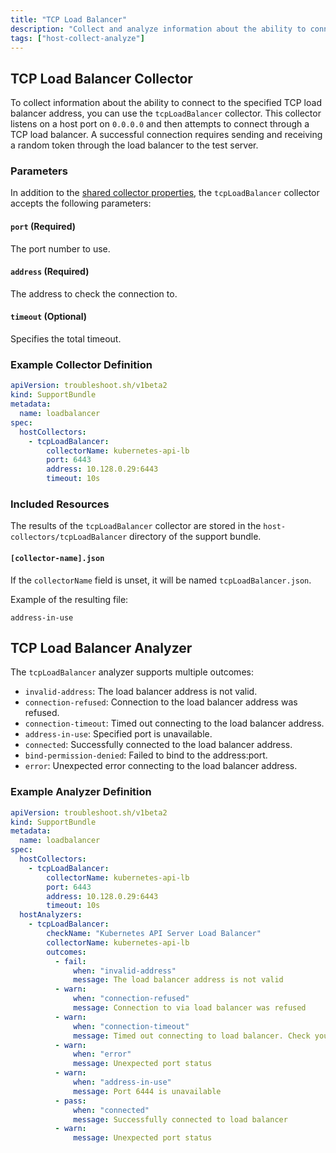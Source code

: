 ```yaml
---
title: "TCP Load Balancer"
description: "Collect and analyze information about the ability to connect to the specified TCP load balancer address."
tags: ["host-collect-analyze"]
---
```



## TCP Load Balancer Collector

To collect information about the ability to connect to the specified TCP load balancer address, you can use the `tcpLoadBalancer` collector. This collector listens on a host port on `0.0.0.0` and then attempts to connect through a TCP load balancer. A successful connection requires sending and receiving a random token through the load balancer to the test server.

### Parameters

In addition to the [shared collector properties](/docs/collect/collectors/#shared-properties), the `tcpLoadBalancer` collector accepts the following parameters:

#### `port` (Required)
The port number to use.

#### `address` (Required)
The address to check the connection to.

#### `timeout` (Optional)
Specifies the total timeout.

### Example Collector Definition

```yaml
apiVersion: troubleshoot.sh/v1beta2
kind: SupportBundle
metadata:
  name: loadbalancer
spec:
  hostCollectors:
    - tcpLoadBalancer:
        collectorName: kubernetes-api-lb
        port: 6443
        address: 10.128.0.29:6443
        timeout: 10s
```

### Included Resources

The results of the `tcpLoadBalancer` collector are stored in the `host-collectors/tcpLoadBalancer` directory of the support bundle.

#### `[collector-name].json`

If the `collectorName` field is unset, it will be named `tcpLoadBalancer.json`.

Example of the resulting file:

```
address-in-use
```

## TCP Load Balancer Analyzer

The `tcpLoadBalancer` analyzer supports multiple outcomes:

- `invalid-address`: The load balancer address is not valid.
- `connection-refused`: Connection to the load balancer address was refused.
- `connection-timeout`: Timed out connecting to the load balancer address.
- `address-in-use`: Specified port is unavailable.
- `connected`: Successfully connected to the load balancer address.
- `bind-permission-denied`: Failed to bind to the address:port.
- `error`: Unexpected error connecting to the load balancer address.

### Example Analyzer Definition

```yaml
apiVersion: troubleshoot.sh/v1beta2
kind: SupportBundle
metadata:
  name: loadbalancer
spec:
  hostCollectors:
    - tcpLoadBalancer:
        collectorName: kubernetes-api-lb
        port: 6443
        address: 10.128.0.29:6443
        timeout: 10s
  hostAnalyzers:
    - tcpLoadBalancer:
        checkName: "Kubernetes API Server Load Balancer"
        collectorName: kubernetes-api-lb
        outcomes:
          - fail:
              when: "invalid-address"
              message: The load balancer address is not valid
          - warn:
              when: "connection-refused"
              message: Connection to via load balancer was refused
          - warn:
              when: "connection-timeout"
              message: Timed out connecting to load balancer. Check your firewall.
          - warn:
              when: "error"
              message: Unexpected port status
          - warn:
              when: "address-in-use"
              message: Port 6444 is unavailable
          - pass:
              when: "connected"
              message: Successfully connected to load balancer
          - warn:
              message: Unexpected port status
```

